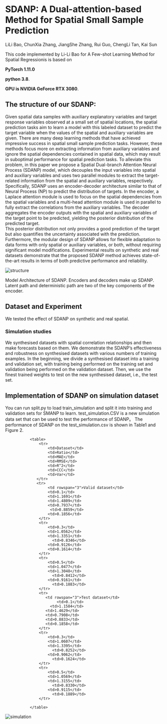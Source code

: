 
# SDANP: A Dual-attention-based Method for Spatial Small Sample Prediction
LiLi Bao,  ChunXia Zhang, JiangShe Zhang, Rui Guo, ChengLi Tan, Kai Sun

 This code implemented by Li-Li Bao for  A Few-shot Learning Method for Spatial Regressionis is based on 
 
  **PyTorch 1.11.0**
  
  **python 3.8**. 
  
  **GPU is NVIDIA GeForce RTX 3080**.
## The structure of our SDANP:
  Given spatial data samples with auxiliary explanatory variables and target response variables observed at a small set of spatial locations, the spatial prediction tasks aim to learn a model with this labeled dataset to predict the target variable when the values of the spatial and auxiliary variables are given.
There are many deep learning methods that have achieved impressive success in spatial small sample prediction tasks. 
However, these methods focus more on extracting information from auxiliary variables and ignore the spatial dependencies contained in spatial data, which may result in suboptimal performance for spatial prediction tasks. 
To alleviate this problem, in this paper we propose a Spatial Dual-branch Attention Neural Process (SDANP) model, which decouples the input variables into spatial and auxiliary variables and uses two parallel modules to extract the target-related information from the spatial and auxiliary variables, respectively.
Specifically, SDANP uses an encoder-decoder architecture similar to that of Neural Process (NP) to predict the distribution of targets. 
In the encoder, a Laplace attention module is used to focus on the spatial dependencies from the spatial variables and a multi-head attention module is used in parallel to fully extract the correlations from the auxiliary variables. 
The decoder aggregates the encoder outputs with the spatial and auxiliary variables of the target point to be predicted, yielding the posterior distribution of the predicted target.  
This posterior distribution not only provides a good prediction of the target but also quantifies the uncertainty associated with the prediction.
Furthermore, the modular design of SDANP allows for flexible adaptation to data forms with only spatial or auxiliary variables, or both, without requiring significant model modifications. 
Experimental results on synthetic and real datasets demonstrate that the proposed SDANP method achieves state-of-the-art results in terms of both predictive performance and reliability.

![structure](https://github.com/bll744958765/SMANP/assets/92556725/f441bb58-1e46-4b11-b3a7-39e8e5938440)

Model Architecture of SDANP. Encoders and decoders make up SDANP. Latent path and deterministic path are two of the key components of the encoder.
## Dataset and Experiment
We tested the effect of SDANP on synthetic and real spatial. 

### Simulation studies
We synthesised datasets with spatial correlation relationships and then make forecasts based on them. 
We demonstrate the SDANP’s effectiveness and robustness on synthesised datasets with various numbers of training examples. In the beginning, we divide a synthesised dataset into a training and validation set, with training being performed on the training set and validation being performed on the validation dataset. Then, we use the finest trained weights to test on the new synthesised dataset, i.e., the test set.


## Implementation of SDANP on simulation dataset
You can run split.py to load train_simulation and split it into training and validation sets for SMANP to learn. test_simulation.CSV is a new simulation data set that can be used to test the performance of SDANP。 The performance of SDANP on the test_simulation.csv is shown in Table1 and Figure 2.

               <table>
                   <tr>
                       <td>Dataset</td> 
                       <td>Ratio</td> 
                       <td>MAE</td> 
                       <td>RMSE</td> 
                       <td>R^2</td> 
                       <td>CCC</td> 
                       <td>Var</td> 
                  </tr>
                  <tr>
                       <td rowspan="3">Valid dataset</td>    
                       <td>0.1</td> 
                       <td>1.1691</td> 
                       <td>1.4809</td> 
                       <td>0.7937</td> 
                      	<td>0.8859</td> 
                       <td>0.1856</td> 
                   </tr>
                   <tr>
                       <td>0.3</td> 
                       <td>1.0562</td>  
                       <td>1.3351</td> 
                     	 <td>0.8346</td>
                       <td>0.9126</td> 
                       <td>0.1614</td> 
                   </tr>
                   <tr>
                       <td>0.5</td> 
                       <td>1.0477</td>  
                       <td>1.3048</td> 
                     	 <td>0.8412</td> 
                       <td>0.9161</td> 
                     	 <td>0.1883</td>
                   </tr>
                   <tr>
                      <td rowspan="3">Test dataset</td>    
                 		   <td>0.1</td> 
                     	<td>1.1584</td> 
                      <td>1.4629</td> 
                      <td>0.7908</td> 
                      <td>0.8833</td> 
                      <td>0.1858</td> 
                   </tr>
                   <tr>
                       <td>0.3</td> 
                       <td>1.0607</td>  
                       <td>1.3395</td> 
                     	 <td>0.8252</td> 
                       <td>0.9062</td> 
                     	 <td>0.1624</td>
                   </tr>
                   <tr>
                       <td>0.5</td> 
                       <td>1.0569</td>  
                       <td>1.3155</td> 
                     	 <td>0.8330</td> 
                       <td>0.9115</td> 
                     	 <td>0.1889</td>
                   </tr>
                
               </table>

![simulation](https://user-images.githubusercontent.com/92556725/226334344-f9df5dcc-d096-47e3-893b-49fe7342553f.png)

